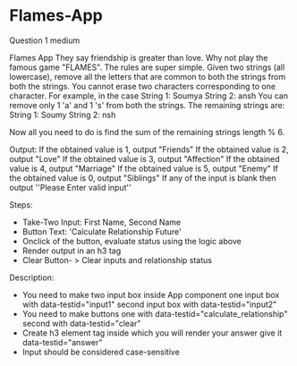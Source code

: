 # Flames-App
Question 1
medium

Flames App
They say friendship is greater than love. Why not play the famous game "FLAMES".
The rules are super simple. Given two strings (all lowercase), remove all the letters that are common to both the strings from both the strings. You cannot erase two characters corresponding to one character.
For example, in the case
String 1: Soumya
String 2: ansh
You can remove only 1 'a' and 1 's' from both the strings.
The remaining strings are:
String 1: Soumy
String 2: nsh

Now all you need to do is find the sum of the remaining strings length % 6.

Output:
If the obtained value is 1, output "Friends"
If the obtained value is 2, output "Love"
If the obtained value is 3, output "Affection"
If the obtained value is 4, output "Marriage"
If the obtained value is 5, output "Enemy"
If the obtained value is 0, output "Siblings"
If any of the input is blank then output ''Please Enter valid input''

Steps:
- Take-Two Input: First Name, Second Name
- Button Text: 'Calculate Relationship Future'
- Onclick of the button, evaluate status using the logic above
- Render output in an h3 tag
- Clear Button- > Clear inputs and relationship status

Description:
- You need to make two input box inside App component
one input box with data-testid="input1"
second input box with data-testid="input2"
- You need to make buttons
one with data-testid="calculate_relationship"
second with data-testid="clear"
- Create h3 element tag inside which you will render your answer give it data-testid="answer"
- Input should be considered case-sensitive
